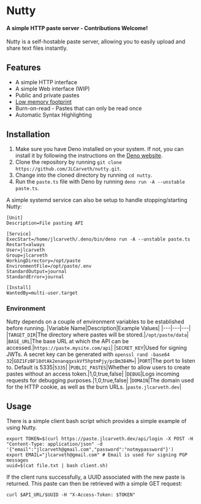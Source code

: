 # Nutty
#### A simple HTTP paste server - Contributions Welcome!

Nutty is a self-hostable paste server, allowing you to easily upload and share text files instantly.

## Features
- A simple HTTP interface
- A simple Web interface (WIP)
- Public and private pastes
- [Low memory footprint](https://github.com/JLCarveth/nutty/assets/23156861/b449813a-719a-4c9b-8922-f91f70101b1d)
- Burn-on-read - Pastes that can only be read once
- Automatic Syntax Highlighting

## Installation

1. Make sure you have Deno installed on your system. If not, you can install it by following the instructions on the [Deno website](https://deno.land/#installation).
2. Clone the repository by running `git clone https://github.com/JLCarveth/nutty.git`.
3. Change into the cloned directory by running `cd nutty`.
4. Run the `paste.ts` file with Deno by running `deno run -A --unstable paste.ts`.

A simple systemd service can also be setup to handle stopping/starting Nutty:
```Systemd
[Unit]
Description=File pasting API

[Service]
ExecStart=/home/jlcarveth/.deno/bin/deno run -A --unstable paste.ts
Restart=always
User=jlcarveth
Group=jlcarveth
WorkingDirectory=/opt/paste
EnvironmentFile=/opt/paste/.env
StandardOutput=journal
StandardError=journal

[Install]
WantedBy=multi-user.target
```
### Environment
Nutty depends on a couple of environment variables to be established before running.
|Variable Name|Description|Example Values|
|---|---|---|
|`TARGET_DIR`|The directory where pastes will be stored.|`/opt/paste/data`|
|`BASE_URL`|The base URL at which the API can be accessed.|`https://paste.mysite.com/api`|
|`SECRET_KEY`|Used for signing JWTs. A secret key can be generated with `openssl rand -base64 32`|`GDZ1FzBF18dtAk2enanqqxskVf5hptmPjy/pcBm384M=`|
|`PORT`|The port to listen to. Default is 5335|`5335`|
|`PUBLIC_PASTES`|Whether to allow users to create pastes without an access token.|1,0,true,false|
|`DEBUG`|Logs incoming requests for debugging purposes.|1,0,true,false|
|`DOMAIN`|The domain used for the HTTP cookie, as well as the burn URLs. |`paste.jlcarveth.dev`|

## Usage
There is a simple client bash script which provides a simple example of using Nutty.
```
export TOKEN=$(curl https://paste.jlcarveth.dev/api/login -X POST -H "Content-Type: application/json" -d '{"email":"jlcarveth@gmail.com","password":"notmypassword"}')
export EMAIL="jlcarveth@gmail.com" # Email is used for signing PGP messages
uuid=$(cat file.txt | bash client.sh)
```
If the client runs successfully, a UUID associated with the new paste is returned. This paste can then be retrieved with a simple GET request:
```
curl $API_URL/$UUID -H "X-Access-Token: $TOKEN"
```
